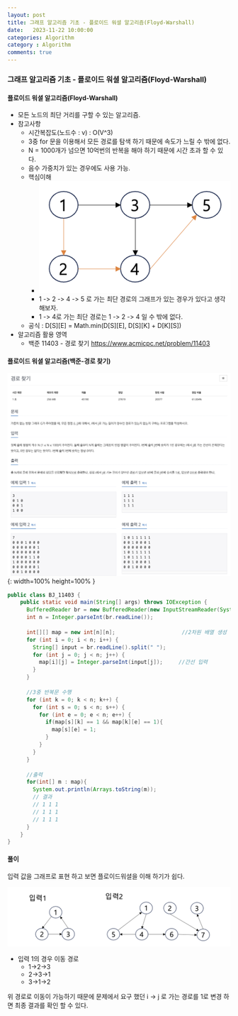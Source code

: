 ```yaml
---
layout: post
title: 그래프 알고리즘 기초 - 플로이드 워셜 알고리즘(Floyd-Warshall)
date:   2023-11-22 10:00:00
categories: Algorithm
category : Algorithm
comments: true 
---
```


### 그래프 알고리즘 기초 - 플로이드 워셜 알고리즘(Floyd-Warshall)

#### 플로이드 워셜 알고리즘(Floyd-Warshall)

- 모든 노드의 최단 거리를 구할 수 있는 알고리즘.
- 참고사항
  - 시간복잡도(노드수 : v) : O(V^3)
  - 3중 for 문을 이용해서 모든 경로를 탐색 하기 때문에 속도가 느릴 수 밖에 없다. 
  - N = 1000개가 넘으면 10억번의 반복을 해야 하기 때문에 시간 초과 할 수 있다.
  - 음수 가중치가 있는 경우에도 사용 가능.
  - 핵심이해 
    - ![graph1](/img/algorithm/Floyd-Warshall1.png)
    - 1 -> 2 -> 4 -> 5 로 가는 최단 경로의 그래프가 있는 경우가 있다고 생각 해보자.
    - 1 -> 4로 가는 최단 경로는 1 -> 2 -> 4 일 수 밖에 없다.
  - 공식 : D[S][E] = Math.min(D[S][E], D[S][K] + D[K][S])
- 알고리즘 활용 영역
  - 백준 11403 - 경로 찾기 <https://www.acmicpc.net/problem/11403>

#### 플로이드 워셜 알고리즘(백준-경로 찾기)

![graph2](/img/algorithm/Floyd-Warshall2.png){: width=100% height=100% }

  ```java
  public class BJ_11403 {
      public static void main(String[] args) throws IOException {
        BufferedReader br = new BufferedReader(new InputStreamReader(System.in));
        int n = Integer.parseInt(br.readLine());
    
        int[][] map = new int[n][n];                     //2차원 배열 생성
        for (int i = 0; i < n; i++) {
          String[] input = br.readLine().split(" ");
          for (int j = 0; j < n; j++) {
            map[i][j] = Integer.parseInt(input[j]);     //간선 입력
          }
        }
    
        //3중 반복문 수행
        for (int k = 0; k < n; k++) {
          for (int s = 0; s < n; s++) {
            for (int e = 0; e < n; e++) {
              if(map[s][k] == 1 && map[k][e] == 1){
                map[s][e] = 1;
              }
            }
          }
        }
    
        //출력
        for(int[] m : map){
          System.out.println(Arrays.toString(m));
          // 결과
          // 1 1 1
          // 1 1 1
          // 1 1 1
        }
      }
  }
  ```

#### 풀이

입력 값을 그래프로 표현 하고 보면 플로이드워셜을 이해 하기가 쉽다.

![graph3](/img/algorithm/Floyd-Warshall3.png)

* 입력 1의 경우 이동 경로
  * 1->2->3 
  * 2->3->1
  * 3->1->2
  
위 경로로 이동이 가능하기 때문에 문제에서 요구 했던 i -> j 로 가는 경로를 1로 변경 하면 최종 결과를 확인 할 수 있다.


